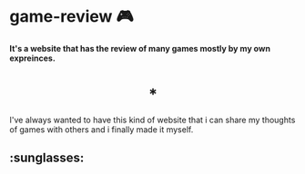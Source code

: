 # game-review :video_game:	
#### It's a website that has the review of many games mostly by my own expreinces.<br/>
<h1 align="center">*</h1>
I've always wanted to have this kind of website that i can share my thoughts of games with others and i finally made it myself. <h2>:sunglasses:</h2>
